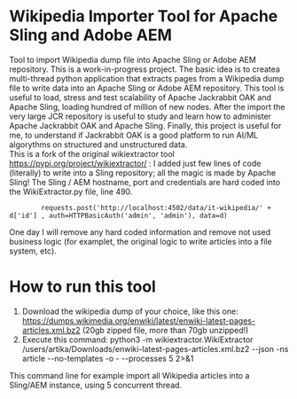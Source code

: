 # Wikipedia Importer Tool for Apache Sling and Adobe AEM
Tool to import Wikipedia dump file into Apache Sling or Adobe AEM repository.
This is a work-in-progress project. The basic idea is to createa multi-thread python application that extracts pages from a Wikipedia dump file to write data into an Apache Sling or Adobe AEM repository.
This tool is useful to load, stress and test scalability of Apache Jackrabbit OAK and Apache Sling, loading hundred of million of new nodes. After the import the very large JCR repository is useful to study and learn how to administer Apache Jackrabbit OAK and Apache Sling. Finally, this project is useful for me, to understand if Jackrabbit OAK is a good platform to run AI/ML algorythms on structured and unstructured data.  
This is a fork of the original wikiextractor tool https://pypi.org/project/wikiextractor/ : I added just few lines of code (literally) to write into a Sling repository; all the magic is made by Apache Sling!
The Sling / AEM hostname, port and credentials are hard coded into the WikiExtractor.py file, line 490.

            requests.post('http://localhost:4502/data/it-wikipedia/' + d['id'] , auth=HTTPBasicAuth('admin', 'admin'), data=d)
One day I will remove any hard coded information and remove not used business logic (for examplet, the original logic to write articles into a file system, etc).

# How to run this tool
1. Download the wikipedia dump of your choice, like this one: https://dumps.wikimedia.org/enwiki/latest/enwiki-latest-pages-articles.xml.bz2  (20gb zipped file, more than 70gb unzipped!)
2. Execute this command: python3 -m wikiextractor.WikiExtractor  /users/artika/Downloads/enwiki-latest-pages-articles.xml.bz2 --json   -ns article   --no-templates   -o - --processes 5  2>&1

This command line for example import all Wikipedia articles into a Sling/AEM instance, using 5 concurrent thread.






